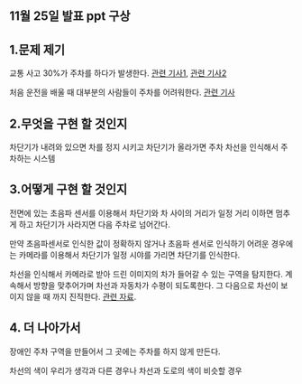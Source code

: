 ## 11월 25일 발표 ppt 구상
## 1.문제 제기
교통 사고 30%가 주차를 하다가 발생한다.
[관련 기사1](http://imnews.imbc.com/replay/2017/nw1200/article/4211110_21376.html), [관련 기사2](http://mn.kbs.co.kr/mobile/news/view.do?ncd=3419542#kbsnews)

처음 운전을 배울 때 대부분의 사람들이 주차를 어려워한다. [관련 기사](http://news.khan.co.kr/kh_news/khan_art_view.html?art_id=201010261441441)

## 2.무엇을 구현 할 것인지
차단기가 내려와 있으면 차를 정지 시키고 차단기가 올라가면 주차 차선을 인식해서 주차하는 시스템

## 3.어떻게 구현 할 것인지
전면에 있는 초음파 센서를 이용해서 차단기와 차 사이의 거리가 일정 거리 이하면 멈추게 하고 차단기가 사라지면 다음 주차로 넘어간다.

만약 초음파센서로 인식한 값이 정확하지 않거나 초음파 센서로 인식하기 어려운 경우에는 카메라를 이용해서 차단기가 일정 시야를 가리면 차단기를 인식한다.

차선을 인식해서 카메라로 받아 드린 이미지의 차가 들어갈 수 있는 구역을 탐지한다. 계속해서 방향을 맞추어가며 차선과 자동차가 수평이 되도록한다. 그 다음으로 차선이 보이지 않을 때 까지 진직한다.
[관련 자료](http://www.itnews.or.kr/?p=23283).

## 4. 더 나아가서
장애인 주차 구역을 만들어서 그 곳에는 주차를 하지 않게 만든다.

차선의 색이 우리가 생각과 다른 경우나 차선과 도로의 색이 비슷할 경우